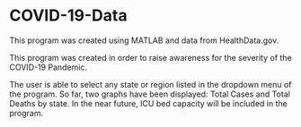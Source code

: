 # COVID-19-Data

This program was created using MATLAB and data from HealthData.gov. 

This program was created in order to raise awareness for the severity of the COVID-19 Pandemic. 

The user is able to select any state or region listed in the dropdown menu of the program. 
So far, two graphs have been displayed: Total Cases and Total Deaths by state. 
In the near future, ICU bed capacity will be included in the program. 


